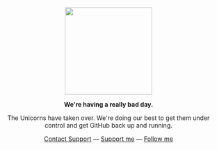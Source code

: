 <div align="center">
	<br>
	<br>
	<img width="200" src="https://user-images.githubusercontent.com/36894700/87100902-d335a500-c24d-11ea-868b-6e36e00f87fb.png">
	<p><strong>We're having a really bad day.</strong></p>
	<p>The Unicorns have taken over. We're doing our best to get them under control and get GitHub back up and running.</p>
	<div id="suggestions">
	<a href="https://lukasmestan.com">Contact Support</a> —
	<a href="https://github.com/sponsors/arzzen?o=esb">Support me</a> —
	<a href="https://github.com/arzzen">Follow me</a>
	</div>
</div>
